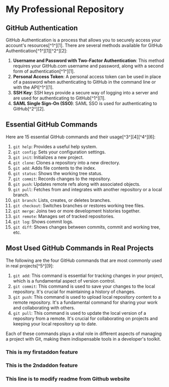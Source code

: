# My Professional Repository

## GitHub Authentication

GitHub Authentication is a process that allows you to securely access your account's resources[^1^][1]. There are several methods available for GitHub Authentication[^1^][1][^2^][2]:

1. **Username and Password with Two-Factor Authentication**: This method requires your GitHub.com username and password, along with a second form of authentication[^1^][1].
2. **Personal Access Token**: A personal access token can be used in place of a password when authenticating to GitHub in the command line or with the API[^1^][1].
3. **SSH Key**: SSH keys provide a secure way of logging into a server and are used for authenticating to GitHub[^1^][1].
4. **SAML Single Sign-On (SSO)**: SAML SSO is used for authenticating to GitHub[^2^][2].

## Essential GitHub Commands

Here are 15 essential GitHub commands and their usage[^3^][4][^4^][6]:

1. `git help`: Provides a useful help system.
2. `git config`: Sets your configuration settings.
3. `git init`: Initializes a new project.
4. `git clone`: Clones a repository into a new directory.
5. `git add`: Adds file contents to the index.
6. `git status`: Shows the working tree status.
7. `git commit`: Records changes to the repository.
8. `git push`: Updates remote refs along with associated objects.
9. `git pull`: Fetches from and integrates with another repository or a local branch.
10. `git branch`: Lists, creates, or deletes branches.
11. `git checkout`: Switches branches or restores working tree files.
12. `git merge`: Joins two or more development histories together.
13. `git remote`: Manages set of tracked repositories.
14. `git log`: Shows commit logs.
15. `git diff`: Shows changes between commits, commit and working tree, etc.

## Most Used GitHub Commands in Real Projects

The following are the four GitHub commands that are most commonly used in real projects[^5^][9]:

1. `git add`: This command is essential for tracking changes in your project, which is a fundamental aspect of version control.
2. `git commit`: This command is used to save your changes to the local repository. It's crucial for maintaining a history of changes.
3. `git push`: This command is used to upload local repository content to a remote repository. It's a fundamental command for sharing your work and collaborating with others.
4. `git pull`: This command is used to update the local version of a repository from a remote. It's crucial for collaborating on projects and keeping your local repository up to date.

Each of these commands plays a vital role in different aspects of managing a project with Git, making them indispensable tools in a developer's toolkit.

### This is my firstaddon feature
### This is the 2ndaddon feature
### This line is to modify readme from Github website

